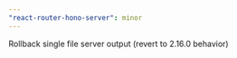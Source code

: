 ```yaml
---
"react-router-hono-server": minor
---
```


Rollback single file server output (revert to 2.16.0 behavior)
